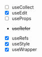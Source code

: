 - [ ] useCollect
- [x] useEdit
- [ ] useProps
- ~~useRefer~~
- [x] useRefs
- [x] useStyle
- [x] useWrapper